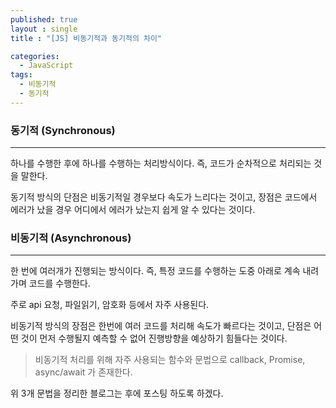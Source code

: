 ```yaml
---
published: true
layout : single
title : "[JS] 비동기적과 동기적의 차이"

categories:
  - JavaScript
tags:
  - 비동기적
  - 동기적
---
```


### 동기적 (Synchronous)
---
하나를 수행한 후에 하나를 수행하는 처리방식이다. 즉, 코드가 순차적으로 처리되는 것을 말한다. 

동기적 방식의 단점은 비동기적일 경우보다 속도가 느리다는 것이고, 장점은 코드에서 에러가 났을 경우 어디에서 에러가 났는지 쉽게 알 수 있다는 것이다.

### 비동기적 (Asynchronous)
---
한 번에 여러개가 진행되는 방식이다. 즉, 특정 코드를 수행하는 도중 아래로 계속 내려가며 코드를 수행한다. 

주로 api 요청, 파일읽기, 암호화 등에서 자주 사용된다. 

비동기적 방식의 장점은 한번에 여러 코드를 처리해 속도가 빠르다는 것이고, 단점은 어떤 것이 먼저 수행될지 예측할 수 없어 진행방향을 예상하기 힘들다는 것이다. 

> 비동기적 처리를 위해 자주 사용되는 함수와 문법으로 callback, Promise, async/await 가 존재한다.


위 3개 문법을 정리한 블로그는 후에 포스팅 하도록 하겠다.